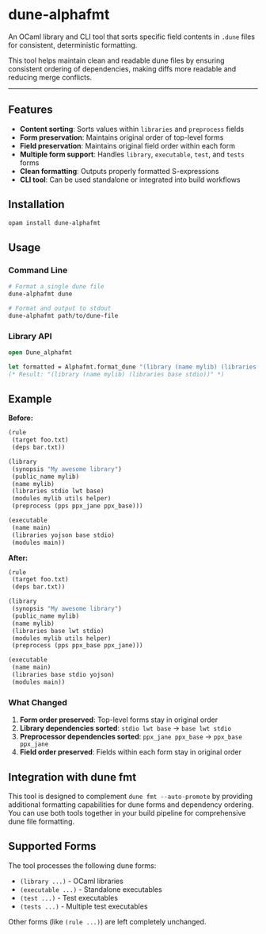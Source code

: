 # dune-alphafmt

An OCaml library and CLI tool that sorts specific field contents in `.dune` files 
for consistent, deterministic formatting.

This tool helps maintain clean and readable dune files by ensuring consistent
ordering of dependencies, making diffs more readable and reducing merge conflicts.

---

## Features

- **Content sorting**: Sorts values within `libraries` and `preprocess` fields
- **Form preservation**: Maintains original order of top-level forms
- **Field preservation**: Maintains original field order within each form
- **Multiple form support**: Handles `library`, `executable`, `test`, and `tests` forms
- **Clean formatting**: Outputs properly formatted S-expressions
- **CLI tool**: Can be used standalone or integrated into build workflows

## Installation

```sh
opam install dune-alphafmt
```

## Usage

### Command Line

```sh
# Format a single dune file
dune-alphafmt dune

# Format and output to stdout
dune-alphafmt path/to/dune-file
```

### Library API

```ocaml
open Dune_alphafmt

let formatted = Alphafmt.format_dune "(library (name mylib) (libraries stdio base))"
(* Result: "(library (name mylib) (libraries base stdio))" *)
```

## Example

**Before:**
```lisp
(rule
 (target foo.txt)
 (deps bar.txt))

(library
 (synopsis "My awesome library")
 (public_name mylib)
 (name mylib)
 (libraries stdio lwt base)
 (modules mylib utils helper)
 (preprocess (pps ppx_jane ppx_base)))

(executable
 (name main)
 (libraries yojson base stdio)
 (modules main))
```

**After:**
```lisp
(rule
 (target foo.txt)
 (deps bar.txt))

(library
 (synopsis "My awesome library")
 (public_name mylib)
 (name mylib)
 (libraries base lwt stdio)
 (modules mylib utils helper)
 (preprocess (pps ppx_base ppx_jane)))

(executable
 (name main)
 (libraries base stdio yojson)
 (modules main))
```

### What Changed

1. **Form order preserved**: Top-level forms stay in original order
2. **Library dependencies sorted**: `stdio lwt base` → `base lwt stdio`
3. **Preprocessor dependencies sorted**: `ppx_jane ppx_base` → `ppx_base ppx_jane`
4. **Field order preserved**: Fields within each form stay in original order

## Integration with dune fmt

This tool is designed to complement `dune fmt --auto-promote` by providing
additional formatting capabilities for dune forms and dependency ordering. You can
use both tools together in your build pipeline for comprehensive dune file
formatting.

## Supported Forms

The tool processes the following dune forms:
- `(library ...)` - OCaml libraries
- `(executable ...)` - Standalone executables
- `(test ...)` - Test executables
- `(tests ...)` - Multiple test executables

Other forms (like `(rule ...)`) are left completely unchanged.

